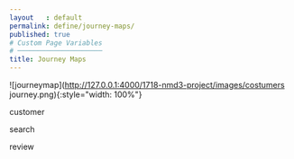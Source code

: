 ```yaml
---
layout   : default
permalink: define/journey-maps/
published: true
# Custom Page Variables
# ─────────────────────
title: Journey Maps
---
```


![journeymap](http://127.0.0.1:4000/1718-nmd3-project/images/costumers journey.png){:style="width: 100%"}

customer 


search 


review


